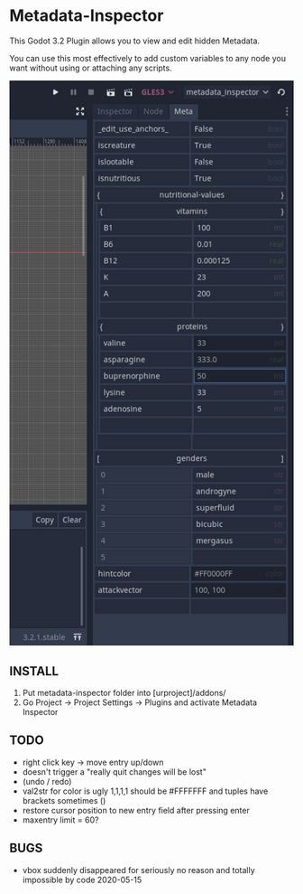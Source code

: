 Metadata-Inspector
==================

This Godot 3.2 Plugin allows you to view and edit hidden Metadata.

You can use this most effectively to add custom variables to any node you want without using or attaching any scripts.


[![demo1](/demo1.jpg)](#)

INSTALL
-------

1. Put metadata-inspector folder into [urproject]/addons/
2. Go Project -> Project Settings -> Plugins and activate Metadata Inspector

TODO
----
- right click key -> move entry up/down
- doesn't trigger a "really quit changes will be lost" 
- (undo / redo)
- val2str for color is ugly 1,1,1,1 should be #FFFFFFF and tuples have brackets sometimes ()
- restore cursor position to new entry field after pressing enter
- maxentry limit = 60?

BUGS
----
- vbox suddenly disappeared for seriously no reason and totally impossible by code 2020-05-15
